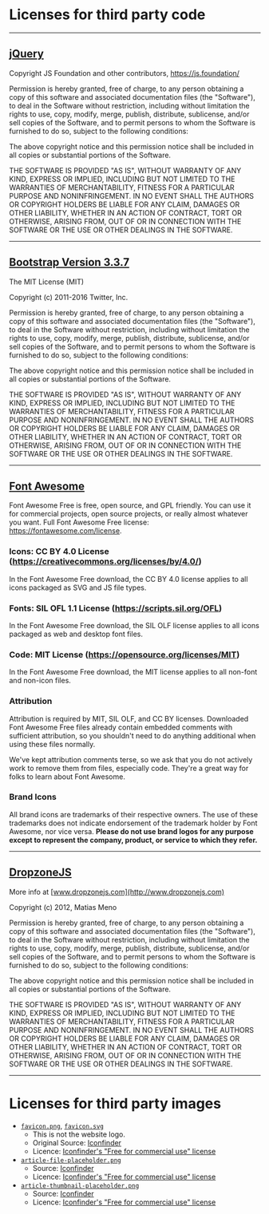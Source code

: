 # Licenses for third party code

------------------------------------------------------------------------------------------

## [jQuery](https://jquery.com)

Copyright JS Foundation and other contributors, https://js.foundation/

Permission is hereby granted, free of charge, to any person obtaining a copy
of this software and associated documentation files (the "Software"), to deal
in the Software without restriction, including without limitation the rights
to use, copy, modify, merge, publish, distribute, sublicense, and/or sell
copies of the Software, and to permit persons to whom the Software is
furnished to do so, subject to the following conditions:

The above copyright notice and this permission notice shall be included in
all copies or substantial portions of the Software.

THE SOFTWARE IS PROVIDED "AS IS", WITHOUT WARRANTY OF ANY KIND, EXPRESS OR
IMPLIED, INCLUDING BUT NOT LIMITED TO THE WARRANTIES OF MERCHANTABILITY,
FITNESS FOR A PARTICULAR PURPOSE AND NONINFRINGEMENT. IN NO EVENT SHALL THE
AUTHORS OR COPYRIGHT HOLDERS BE LIABLE FOR ANY CLAIM, DAMAGES OR OTHER
LIABILITY, WHETHER IN AN ACTION OF CONTRACT, TORT OR OTHERWISE, ARISING FROM,
OUT OF OR IN CONNECTION WITH THE SOFTWARE OR THE USE OR OTHER DEALINGS IN
THE SOFTWARE.

------------------------------------------------------------------------------------------

## [Bootstrap Version 3.3.7](https://getbootstrap.com/docs/3.3/)

The MIT License (MIT)

Copyright (c) 2011-2016 Twitter, Inc.

Permission is hereby granted, free of charge, to any person obtaining a copy
of this software and associated documentation files (the "Software"), to deal
in the Software without restriction, including without limitation the rights
to use, copy, modify, merge, publish, distribute, sublicense, and/or sell
copies of the Software, and to permit persons to whom the Software is
furnished to do so, subject to the following conditions:

The above copyright notice and this permission notice shall be included in
all copies or substantial portions of the Software.

THE SOFTWARE IS PROVIDED "AS IS", WITHOUT WARRANTY OF ANY KIND, EXPRESS OR
IMPLIED, INCLUDING BUT NOT LIMITED TO THE WARRANTIES OF MERCHANTABILITY,
FITNESS FOR A PARTICULAR PURPOSE AND NONINFRINGEMENT. IN NO EVENT SHALL THE
AUTHORS OR COPYRIGHT HOLDERS BE LIABLE FOR ANY CLAIM, DAMAGES OR OTHER
LIABILITY, WHETHER IN AN ACTION OF CONTRACT, TORT OR OTHERWISE, ARISING FROM,
OUT OF OR IN CONNECTION WITH THE SOFTWARE OR THE USE OR OTHER DEALINGS IN
THE SOFTWARE.

------------------------------------------------------------------------------------------

## [Font Awesome](https://fontawesome.com/)

Font Awesome Free is free, open source, and GPL friendly. You can use it for
commercial projects, open source projects, or really almost whatever you want.
Full Font Awesome Free license: https://fontawesome.com/license.

### Icons: CC BY 4.0 License (https://creativecommons.org/licenses/by/4.0/)

In the Font Awesome Free download, the CC BY 4.0 license applies to all icons
packaged as SVG and JS file types.

### Fonts: SIL OFL 1.1 License (https://scripts.sil.org/OFL)

In the Font Awesome Free download, the SIL OLF license applies to all icons
packaged as web and desktop font files.

### Code: MIT License (https://opensource.org/licenses/MIT)

In the Font Awesome Free download, the MIT license applies to all non-font and
non-icon files.

### Attribution

Attribution is required by MIT, SIL OLF, and CC BY licenses. Downloaded Font
Awesome Free files already contain embedded comments with sufficient
attribution, so you shouldn't need to do anything additional when using these
files normally.

We've kept attribution comments terse, so we ask that you do not actively work
to remove them from files, especially code. They're a great way for folks to 
learn about Font Awesome.

### Brand Icons

All brand icons are trademarks of their respective owners. The use of these
trademarks does not indicate endorsement of the trademark holder by Font
Awesome, nor vice versa. **Please do not use brand logos for any purpose except
to represent the company, product, or service to which they refer.**

------------------------------------------------------------------------------------------

## [DropzoneJS](http://www.dropzonejs.com)

More info at [www.dropzonejs.com](http://www.dropzonejs.com)

Copyright (c) 2012, Matias Meno

Permission is hereby granted, free of charge, to any person obtaining a copy
of this software and associated documentation files (the "Software"), to deal
in the Software without restriction, including without limitation the rights
to use, copy, modify, merge, publish, distribute, sublicense, and/or sell
copies of the Software, and to permit persons to whom the Software is
furnished to do so, subject to the following conditions:

The above copyright notice and this permission notice shall be included in
all copies or substantial portions of the Software.

THE SOFTWARE IS PROVIDED "AS IS", WITHOUT WARRANTY OF ANY KIND, EXPRESS OR
IMPLIED, INCLUDING BUT NOT LIMITED TO THE WARRANTIES OF MERCHANTABILITY,
FITNESS FOR A PARTICULAR PURPOSE AND NONINFRINGEMENT. IN NO EVENT SHALL THE
AUTHORS OR COPYRIGHT HOLDERS BE LIABLE FOR ANY CLAIM, DAMAGES OR OTHER
LIABILITY, WHETHER IN AN ACTION OF CONTRACT, TORT OR OTHERWISE, ARISING FROM,
OUT OF OR IN CONNECTION WITH THE SOFTWARE OR THE USE OR OTHER DEALINGS IN
THE SOFTWARE.

------------------------------------------------------------------------------------------

# Licenses for third party images

* [`favicon.png`](misc/images/third-party/favicon.png), [`favicon.svg`](misc/images/third-party/favicon.svg)
    * This is not the website logo.
    * Original Source: [Iconfinder](https://www.iconfinder.com/icons/2974390/eco_ecology_nature_plant_tree_icon)
    * Licence: [Iconfinder's "Free for commercial use" license](https://docs.google.com/spreadsheets/u/1/d/1E8X2_xmJkkoeZwa1HPNG6jT3ytAZlcAgzTDRX0jDF-Q/pubhtml)
* [`article-file-placeholder.png`](misc/images/third-party/article-file-placeholder.png)
    * Source: [Iconfinder](https://www.iconfinder.com/icons/283040/browser_document_explorer_file_finder_format_pdf_psd_rar_text_windows_explorer_zip_icon)
    * Licence: [Iconfinder's "Free for commercial use" license](https://docs.google.com/spreadsheets/u/1/d/1E8X2_xmJkkoeZwa1HPNG6jT3ytAZlcAgzTDRX0jDF-Q/pubhtml)
* [`article-thumbnail-placeholder.png`](misc/images/third-party/article-thumbnail-placeholder.png)
    * Source: [Iconfinder](https://www.iconfinder.com/icons/283047/article_bills_blog_document_feed_fine_fold_form_headline_invoice_journal_journalism_magazine_news_newspaper_page_paper_word_words_icon)
    * Licence: [Iconfinder's "Free for commercial use" license](https://docs.google.com/spreadsheets/u/1/d/1E8X2_xmJkkoeZwa1HPNG6jT3ytAZlcAgzTDRX0jDF-Q/pubhtml)
